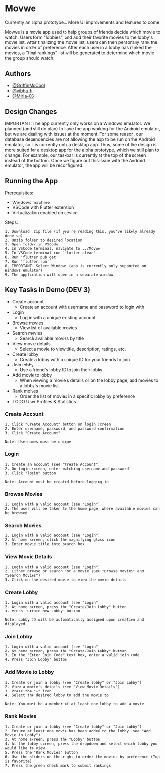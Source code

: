
# Movwe

Currently an alpha prototype... More UI improvements and features to come

Movwe is a movie app used to help groups of friends decide which movie to watch. Users form "lobbies", and add their favorite movies to the lobby's movie list. After finalizing the movie list, users can then personally rank the movies in order of preference. After each user in a lobby has ranked the movies, a "final rankings" list will be generated to determine which movie the group should watch.

## Authors

- [@GriffinMcCool](https://github.com/GriffinMcCool)
- [@vibha-h](https://github.com/vibha-h)
- [@Mirla-03](https://github.com/Mirla03)

## Design Changes

IMPORTANT: The app currently only works on a Windows emulator. We planned (and still do plan) to have the app working for the Android emulator, but we are dealing with issues at the moment. For some reason, our database dependencies are not allowing the app to be run on the Android emulator, so it is currently only a desktop app. Thus, some of the design is more suited for a desktop app for the alpha prototype, which we still plan to change. For example, our taskbar is currently at the top of the screen instead of the bottom. Once we figure out this issue with the Android emulator, the app will be reconfigured.

## Running the App

Prerequisites:

- Windows machine
- VSCode with Flutter extension
- Virtualization enabled on device

Steps:

    1. Download .zip file (if you're reading this, you've likely already done so)
    2. Unzip folder to desired location
    3. Open folder in VSCode
    4. In VSCode terminal, navigate to ../Movwe
    5. In VSCode terminal run 'flutter clean'
    6. Run 'flutter pub get'
    7. Run 'flutter run'
    8. IMPORTANT: Select Windows (app is currently only supported on Windows emulator)
    9. The application will open in a separate window


## Key Tasks in Demo (DEV 3)

- Create account
    - Create an account with username and password to login with 
- Login
    - Log in with a unique existing account
- Browse movies
    - View list of available movies
- Search movies
    - Search available movies by title
- View movie details
    - Select a movie to view title, description, ratings, etc.
- Create lobby
    - Create a lobby with a unique ID for your friends to join
- Join lobby
    - Use a friend's lobby ID to join their lobby
- Add movie to lobby
    - When viewing a movie's details or on the lobby page, add movies to a lobby's movie list
- Rank moives
    - Order the list of movies in a specific lobby by preference
- TODO User Profiles & Statistics


### Create Account

    1. Click "Create Account" button on login screen
    2. Enter username, password, and password confirmation
    3. Click "Create Account"
    
    Note: Usernames must be unique

### Login

    1. Create an account (see "Create Account")
    2. On login screen, enter matching username and password
    3. Click "login" button

    Note: Account must be created before logging in

### Browse Movies

    1. Login with a valid account (see "Login")
    2. The user will be taken to the home page, where available movies can be browsed

### Search Movies

    1. Login with a valid account (see "Login")
    2. At home screen, click the magnifying glass icon
    3. Enter movie title into search box

### View Movie Details

    1. Login with a valid account (see "Login")
    2. Either browse or search for a movie (See "Browse Movies" and "Search Movies")
    3. Click on the desired movie to view the movie details

### Create Lobby

    1. Login with a valid account (see "Login")
    2. At home screen, press the "Create/Join Lobby" button
    3. Press "Create New Lobby" button

    Note: Lobby ID will be automatically assigned upon creation and displayed

### Join Lobby

    1. Login with a valid account (see "Login")
    2. At home screen, press the "Create/Join Lobby" button
    3. In the "Enter Join Code" text box, enter a valid join code
    4. Press "Join Lobby" button

### Add Movie to Lobby

    1. Create or join a lobby (see "Create lobby" or "Join Lobby")
    2. View a movie's details (see "View Movie Details")
    3. Press the "+" icon
    4. Select the desired lobby to add the movie to

    Note: You must be a member of at least one lobby to add a movie

### Rank Movies

    1. Create or join a lobby (see "Create lobby" or "Join Lobby")
    2. Ensure at least one movie has been added to the lobby (see "Add Movie to Lobby")
    3. At home screen, press the "Lobby" button
    4. At the lobby screen, press the dropdown and select which lobby you would like to view
    5. Press the "Rank Movies" button
    6. Use the sliders on the right to order the movies by preference (Top is favorite)
    7. Press the green check mark to submit rankings

